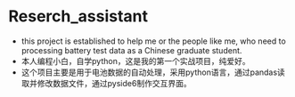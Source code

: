 # Reserch_assistant
- this project is established to help me or the people like me, who need to processing battery test data as a Chinese graduate student.
- 本人编程小白，自学python，这是我的第一个实战项目，纯爱好。
- 这个项目主要是用于电池数据的自动处理，采用python语言，通过pandas读取并修改数据文件，通过pyside6制作交互界面。

# 
